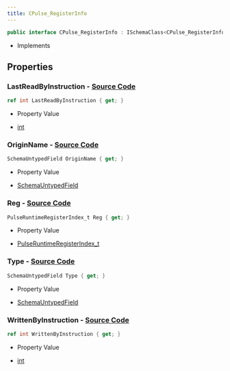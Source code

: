 ```yaml
---
title: CPulse_RegisterInfo
---
```


```csharp
public interface CPulse_RegisterInfo : ISchemaClass<CPulse_RegisterInfo>, ISchemaField, ISchemaClass, INativeHandle
```

- Implements

## Properties

### **LastReadByInstruction** - [Source Code](https://github.com/swiftly-solution/swiftlys2/blob/main/managed/src/SwiftlyS2.Generated/Schemas/Interfaces/CPulse_RegisterInfo.cs#L26)

```csharp
ref int LastReadByInstruction { get; }
```

- Property Value

- [int](https://learn.microsoft.com/dotnet/api/system.int32)

### **OriginName** - [Source Code](https://github.com/swiftly-solution/swiftlys2/blob/main/managed/src/SwiftlyS2.Generated/Schemas/Interfaces/CPulse_RegisterInfo.cs#L22)

```csharp
SchemaUntypedField OriginName { get; }
```

- Property Value

- [SchemaUntypedField](/docs/api/shared/schemas/schemauntypedfield)

### **Reg** - [Source Code](https://github.com/swiftly-solution/swiftlys2/blob/main/managed/src/SwiftlyS2.Generated/Schemas/Interfaces/CPulse_RegisterInfo.cs#L16)

```csharp
PulseRuntimeRegisterIndex_t Reg { get; }
```

- Property Value

- [PulseRuntimeRegisterIndex_t](/docs/api/shared/schemadefinitions/pulseruntimeregisterindex_t)

### **Type** - [Source Code](https://github.com/swiftly-solution/swiftlys2/blob/main/managed/src/SwiftlyS2.Generated/Schemas/Interfaces/CPulse_RegisterInfo.cs#L19)

```csharp
SchemaUntypedField Type { get; }
```

- Property Value

- [SchemaUntypedField](/docs/api/shared/schemas/schemauntypedfield)

### **WrittenByInstruction** - [Source Code](https://github.com/swiftly-solution/swiftlys2/blob/main/managed/src/SwiftlyS2.Generated/Schemas/Interfaces/CPulse_RegisterInfo.cs#L24)

```csharp
ref int WrittenByInstruction { get; }
```

- Property Value

- [int](https://learn.microsoft.com/dotnet/api/system.int32)

